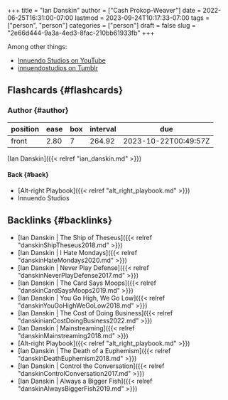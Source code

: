 +++
title = "Ian Danskin"
author = ["Cash Prokop-Weaver"]
date = 2022-06-25T16:31:00-07:00
lastmod = 2023-09-24T10:17:33-07:00
tags = ["person", "person"]
categories = ["person"]
draft = false
slug = "2e66d444-9a3a-4ed3-8fac-210bb61933fb"
+++

Among other things:

-   [Innuendo Studios on YouTube](https://www.youtube.com/c/InnuendoStudios)
-   [innuendostudios on Tumblr](https://innuendostudios.tumblr.com)


## Flashcards {#flashcards}


### Author {#author}

| position | ease | box | interval | due                  |
|----------|------|-----|----------|----------------------|
| front    | 2.80 | 7   | 264.92   | 2023-10-22T00:49:57Z |

[Ian Danskin]({{< relref "ian_danskin.md" >}})


#### Back {#back}

-   [Alt-right Playbook]({{< relref "alt_right_playbook.md" >}})
-   Innuendo Studios


## Backlinks {#backlinks}

-   [Ian Danskin | The Ship of Theseus]({{< relref "danskinShipTheseus2018.md" >}})
-   [Ian Danskin | I Hate Mondays]({{< relref "danskinHateMondays2020.md" >}})
-   [Ian Danskin | Never Play Defense]({{< relref "danskinNeverPlayDefense2017.md" >}})
-   [Ian Danskin | The Card Says Moops]({{< relref "danskinCardSaysMoops2019.md" >}})
-   [Ian Danskin | You Go High, We Go Low]({{< relref "danskinYouGoHighWeGoLow2018.md" >}})
-   [Ian Danskin | The Cost of Doing Business]({{< relref "danskinianCostDoingBusiness2022.md" >}})
-   [Ian Danskin | Mainstreaming]({{< relref "danskinMainstreaming2018.md" >}})
-   [Alt-right Playbook]({{< relref "alt_right_playbook.md" >}})
-   [Ian Danskin | The Death of a Euphemism]({{< relref "danskinDeathEuphemism2018.md" >}})
-   [Ian Danskin | Control the Conversation]({{< relref "danskinControlConversation2017.md" >}})
-   [Ian Danskin | Always a Bigger Fish]({{< relref "danskinAlwaysBiggerFish2019.md" >}})
